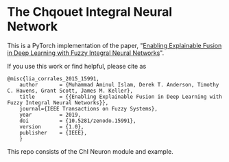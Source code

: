 # The Chqouet Integral Neural Network
This is a PyTorch implementation of the paper, "[Enabling Explainable Fusion in Deep Learning with Fuzzy Integral Neural Networks](https://arxiv.org/pdf/1905.04394.pdf)". 

If you use this work or find helpful, please cite as 

    @misc{lia_corrales_2015_15991,
        author       = {Muhammad Aminul Islam, Derek T. Anderson, Timothy C. Havens, Grant Scott, James M. Keller},
        title        = {{Enabling Explainable Fusion in Deep Learning with Fuzzy Integral Neural Networks}},
        journal={IEEE Transactions on Fuzzy Systems},
        year         = 2019,
        doi          = {10.5281/zenodo.15991},
        version      = {1.0},
        publisher    = {IEEE},
        }

This repo consists of the ChI Neuron module and example. 

